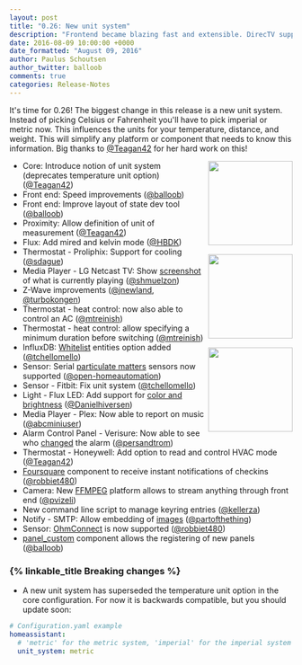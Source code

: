 ```yaml
---
layout: post
title: "0.26: New unit system"
description: "Frontend became blazing fast and extensible. DirecTV support added."
date: 2016-08-09 10:00:00 +0000
date_formatted: "August 09, 2016"
author: Paulus Schoutsen
author_twitter: balloob
comments: true
categories: Release-Notes
---
```


It's time for 0.26! The biggest change in this release is a new unit system. Instead of picking Celsius or Fahrenheit you'll have to pick imperial or metric now. This influences the units for your temperature, distance, and weight. This will simplify any platform or component that needs to know this information. Big thanks to [@Teagan42] for her hard work on this!

<img src='/images/supported_brands/foursquare.png' style='clear: right; margin-left: 5px; border:none; box-shadow: none; float: right; margin-bottom: 16px;' width='150' /><img src='/images/supported_brands/ohmconnect.png' style='clear: right; margin-left: 5px; border:none; box-shadow: none; float: right; margin-bottom: 16px;' width='150' /><img src='/images/supported_brands/directv.png' style='clear: right; margin-left: 5px; border:none; box-shadow: none; float: right; margin-bottom: 16px;' width='150' />

- Core: Introduce notion of unit system (deprecates temperature unit option) ([@Teagan42])
- Front end: Speed improvements ([@balloob])
- Front end: Improve layout of state dev tool ([@balloob])
- Proximity: Allow definition of unit of measurement ([@Teagan42])
- Flux: Add mired and kelvin mode ([@HBDK])
- Thermostat - Proliphix: Support for cooling ([@sdague])
- Media Player - LG Netcast TV: Show [screenshot] of what is currently playing ([@shmuelzon])
- Z-Wave improvements ([@jnewland], [@turbokongen])
- Thermostat - heat control: now also able to control an AC ([@mtreinish])
- Thermostat - heat control: allow specifying a minimum duration before switching ([@mtreinish])
- InfluxDB: [Whitelist] entities option added ([@tchellomello])
- Sensor: Serial [particulate matters][particulate] sensors now supported ([@open-homeautomation])
- Sensor - Fitbit: Fix unit system ([@tchellomello])
- Light - Flux LED: Add support for [color and brightness][color] ([@Danielhiversen])
- Media Player - Plex: Now able to report on music ([@abcminiuser])
- Alarm Control Panel - Verisure: Now able to see who [changed] the alarm ([@persandtrom])
- Thermostat - Honeywell: Add option to read and control HVAC mode ([@Teagan42])
- [Foursquare] component to receive instant notifications of checkins ([@robbiet480])
- Camera: New [FFMPEG] platform allows to stream anything through front end ([@pvizeli])
- New command line script to manage keyring entries ([@kellerza])
- Notify - SMTP: Allow embedding of [images] ([@partofthething])
- Sensor: [OhmConnect] is now supported ([@robbiet480])
- [panel_custom] component allows the registering of new panels ([@balloob])

### {% linkable_title Breaking changes %}

 - A new unit system has superseded the temperature unit option in the core configuration. For now it is backwards compatible, but you should update soon:

```yaml
# Configuration.yaml example
homeassistant:
  # 'metric' for the metric system, 'imperial' for the imperial system
  unit_system: metric
```

[@abcminiuser]: https://github.com/abcminiuser
[@balloob]: https://github.com/balloob
[@Danielhiversen]: https://github.com/Danielhiversen
[@HBDK]: https://github.com/HBDK
[@jnewland]: https://github.com/jnewland
[@kellerza]: https://github.com/kellerza
[@mtreinish]: https://github.com/mtreinish
[@open-homeautomation]: https://github.com/open-homeautomation
[@partofthething]: https://github.com/partofthething
[@persandtrom]: https://github.com/persandtrom
[@pvizeli]: https://github.com/pvizeli
[@robbiet480]: https://github.com/robbiet480
[@sdague]: https://github.com/sdague
[@shmuelzon]: https://github.com/shmuelzon
[@tchellomello]: https://github.com/tchellomello
[@Teagan42]: https://github.com/Teagan42
[@turbokongen]: https://github.com/turbokongen

[Foursquare]: /components/foursquare/
[OhmConnect]: /components/sensor.ohmconnect/
[FFMPEG]: /components/camera.ffmpeg/
[images]: /components/notify.smtp/
[panel_custom]: /components/panel_custom/
[changed]: /components/alarm_control_panel.verisure/
[color]: /components/light.flux_led/
[Whitelist]: /components/influxdb/
[particulate]: /components/sensor.particulate_matter/
[screenshot]: /components/media_player.lg_netcast/
